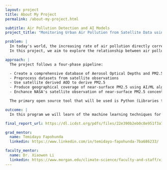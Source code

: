 ```yaml
---
layout: project
title: About My Project
permalink: /about-my-project.html

subtitle: Air Pollution Detection and AI Models
project_title: "Monitoring Urban Air Pollution from Satellite Data using Machine Learning"

problem: |
  In today's world, the increasing rate of air pollution directly correlates to health issues in many individuals. Air pollutants in the air, such as Aerosol, PM2.5 etc, linger in our atmosphere in great amounts leading to various respiratory issues amongst many people. 
  In this project, we aim to explore the relationship between air pollutants and respiratory/health issues in many individuals. This project is focused on using satelite data to find correlations between various properties of air pollutants and human health, by training AI models to detect it.

approach: |
  The project follows a four-phase pipeline:

  - Create a comprehensive database of Aerosol Optical Depths and PM2.5
  - Preprocess datasets from satellite observations
  - Use satellite derived AOD to derive PM2.5
  - Produce geographical coverage of near-surface PM2.5 using AI/ML algorithms
  - Enchance NASA's satellite observation of near-surface PM2.5 concentrations

  The primary open source tool that will be used is Python (Libraries through Google Collab)

outcome: |
  In this program we will learn of the machine learning techniques for satellite data retrieval related to air quality in the Baltimore-Washington area. We will learn of basic machine learning tools, such as random forest, and also methods of data collection, format and matching.

final_report_url: https://dl.icdst.org/pdfs/files/22e390b2eb0c8e951f3a742fda5b2d1d.pdf

grad_mentor:
  name: Temidayo Fapohunda
  linkedin: https://www.linkedin.com/in/temidayo-fapohunda-7ba686233/

faculty_mentor:
  name: Dr. Xiaowen Li
  linkedin: https://www.morgan.edu/climate-science/faculty-and-staff/xiaowen-li
---
```

